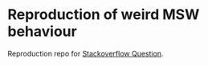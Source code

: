 # Reproduction of weird MSW behaviour

Reproduction repo for [Stackoverflow Question](https://stackoverflow.com/questions/69743031/how-to-make-mock-service-worker-running-in-node-jsdom-for-tests-receive-cros).

